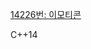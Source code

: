 
[14226번: 이모티콘](https://www.acmicpc.net/problem/14226)

C++14
```c++

```



<!--stackedit_data:
eyJoaXN0b3J5IjpbLTUwODIxMTU3MF19
-->